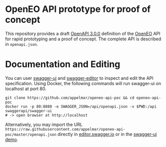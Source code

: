 # OpenEO API prototype for proof of concept
This repository provides a draft [OpenAPI 3.0.0](https://github.com/OAI/OpenAPI-Specification/blob/master/versions/3.0.0.md) definition of the [OpenEO](http://openeo.org) API for rapid prototyping and a proof of concept. The complete API is described in `openapi.json`.

# Documentation and Editing
You can user [swagger-ui](https://github.com/swagger-api/swagger-ui) and [swagger-editor]() to
inspect and edit the API specification. Using Docker, the following commands will run swagger-ui on localhost at port 80. 

```
git clone https://github.com/appelmar/openeo-api-poc && cd openeo-api-poc
docker run -p 80:8080 -e SWAGGER_JSON=/api/openapi.json -v $PWD:/api swaggerapi/swagger-ui
# -> open browser at http://localhost
```

Alternatively, you may import the URL `https://raw.githubusercontent.com/appelmar/openeo-api-poc/master/openapi.json` directly in [editor.swagger.io](https://editor.swagger.io/) or in the [swagger-ui demo](http://petstore.swagger.io/).
